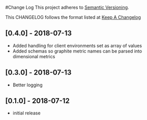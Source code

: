 #Change Log
This project adheres to [Semantic Versioning](http://semver.org/).

This CHANGELOG follows the format listed at [Keep A Changelog](http://keepachangelog.com/)

## [0.4.0] - 2018-07-13
- Added handling for client environments set as array of values
- Added schemas so graphite metric names can be parsed into dimensional metrics

## [0.3.0] - 2018-07-13
- Better logging

## [0.1.0] - 2018-07-12
- initial release

